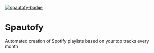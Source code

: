 [![spautofy-badge]][spautofy-workflow]

# Spautofy

Automated creation of Spotify playlists based on your top tracks every month

[spautofy-badge]: https://github.com/jace-ys/spautofy/workflows/spautofy/badge.svg
[spautofy-workflow]: https://github.com/jace-ys/spautofy/actions?query=workflow%3Aspautofy

